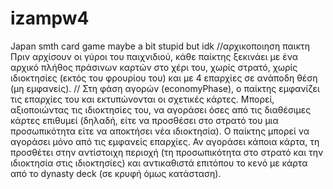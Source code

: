 # izampw4
Japan smth card game maybe a bit stupid but idk 
//αρχικοποιηση παικτη
Πριν αρχίσουν οι γύροι του παιχνιδιού, κάθε παίκτης ξεκινάει με ένα αρχικό πλήθος πράσινων καρτών στο χέρι του,
χωρίς στρατό, χωρίς ιδιοκτησίες (εκτός του φρουρίου του) και με 4 επαρχίες σε ανάποδη θέση (μη εμφανείς).
//
Στη φάση αγορών (economyPhase), ο παίκτης εμφανίζει τις επαρχίες του και εκτυπώνονται οι σχετικές κάρτες. 
Μπορεί, αξιοποιώντας τις ιδιοκτησίες του, να αγοράσει όσες από τις διαθέσιμες κάρτες επιθυμεί 
(δηλαδή, είτε να προσθέσει στο στρατό του μια προσωπικότητα είτε να αποκτήσει νέα ιδιοκτησία).
Ο παίκτης μπορεί να αγοράσει μόνο από τις εμφανείς επαρχίες. Αν αγοράσει κάποια κάρτα,
τη προσθέτει στην αντίστοιχη περιοχή (τη προσωπικότητα στο στρατό και την ιδιοκτησία στις ιδιοκτησίες)
και αντικαθιστά επιτόπου το κενό με κάρτα από το dynasty deck (σε κρυφή όμως κατάσταση).
